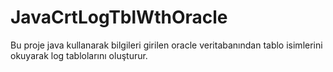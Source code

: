# JavaCrtLogTblWthOracle
 Bu proje java kullanarak bilgileri girilen oracle veritabanından tablo isimlerini okuyarak log tablolarını oluşturur.

